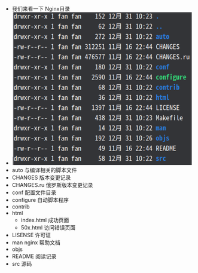 - 我们来看一下 Nginx目录
- ![](https://raw.githubusercontent.com/fansehep/img_HMStrange/master/2022-01-07%2017-04-47%20%E7%9A%84%E5%B1%8F%E5%B9%95%E6%88%AA%E5%9B%BE.png)
- auto 与编译相关的脚本文件
- CHANGES 版本变更记录
- CHANGES.ru 俄罗斯版本变更记录
- conf 配置文件目录
- configure 自动脚本程序
- contrib 
- html 
  - index.html 成功页面
  - 50x.html  访问错误页面
- LISENSE 许可证
- man  nginx 帮助文档
- objs
- README 阅读记录
- src 源码